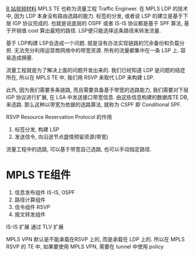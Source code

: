 [B 站视频材料](https://www.bilibili.com/video/BV11B4y117r7/?spm_id_from=333.337.search-card.all.click&vd_source=3d7d2ddd3035c9f21a34739d4a0a4eb8)
MPLS TE 也称为流量工程 Traffic Engineer. 在 MPLS LDP 的技术中, 因为 LDP 本身没有路由选路的能力. 标签的分发, 或者说 LSP 的建立是基于下层 IGP 协议完成的. 也就是说底层的 OSPF 或者 IS-IS 协议都是基于 SPF 算法, 基于开销值 cost 算出最短的路径. LSP便只能选择这条路径来转发流量. 

基于 LDP构建 LSP会造成一个问题. 就是没有办法实现链路的冗余备份和负载分担. 无法充分利用运营商网络中的带宽资源. 所有的流量都集中在一条 LSP 上. 容易造成拥塞. 

流量工程就是为了解决上面的问题开发出来的. 我们已经知道 LDP 是问题的结症所在, 所以在 MPLS TE 中, 我们用 RSVP 来取代 LDP 来构建 LSP. 

此外, 因为我们需要多条链路, 而且需要具备基于带宽的选路能力, 我们需要对下层 IGP 协议进行扩展, 在 LSA 中发送接口带宽信息. 由这些信息构建的数据库TE DB, 来选路. 那么这种以带宽为依据的选路算法, 就称为 CSPF 即 Conditional SPF.

RSVP Resource Reservation Protocol 的作用 
1. 标签分发, 构建 LSP
2. 发送信令, 向沿途节点盛情预留资源(带宽)

流量工程中的选路, 可以基于带宽自己选路, 也可以手动指定路径. 

# MPLS TE组件
1. 信息发布组件  IS-IS,  OSPF
2. 路径计算组件 
3. 信令组件 RSVP
4. 报文转发组件

IS-IS 扩展
通过 TLV 扩展

MPLS VPN 默认是不能承载在RSVP 上的, 而是承载在 LDP 上的. 所以在 MPLS RSVP 的 TE 中, 如果要使用 MPLS VPN, 需要在 tunnel 中使用 policy

